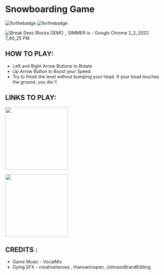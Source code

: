 # Snowboarding Game

![forthebadge](https://user-images.githubusercontent.com/86726474/152202421-3ee4053f-656c-4780-80c7-aad92f15223b.svg)
![forthebadge](https://forthebadge.com/images/badges/made-with-c-sharp.svg)

![Break Deez Blocks DEMO _ SIMMER io - Google Chrome 2_2_2022 7_40_25 PM](https://user-images.githubusercontent.com/86726474/152204116-6a9e341e-70a3-45b2-b1b6-07562c10a3b4.png)

## HOW TO PLAY:

* Left and Right Arrow Buttons to Rotate
* Up Arrow Button to Boost your Speed
* Try to finish the level without bumping your head. If your head touches the ground, you die !!

## LINKS TO PLAY:

[<img src="https://cms.simmer.io/content/images/2019/08/simmer-badge-super-high-resolution-2.png" width=200px>](https://simmer.io/@bartu/lord-of-the-winter)

[<img src="https://static.itch.io/images/badge.svg" width=200px>](https://bartusivaci.itch.io/lord-of-the-winter)

## CREDITS :

* Game Music - VocalMix
* Dying SFX - creativeheroes , thanvannispen, JohnsonBrandEditing
